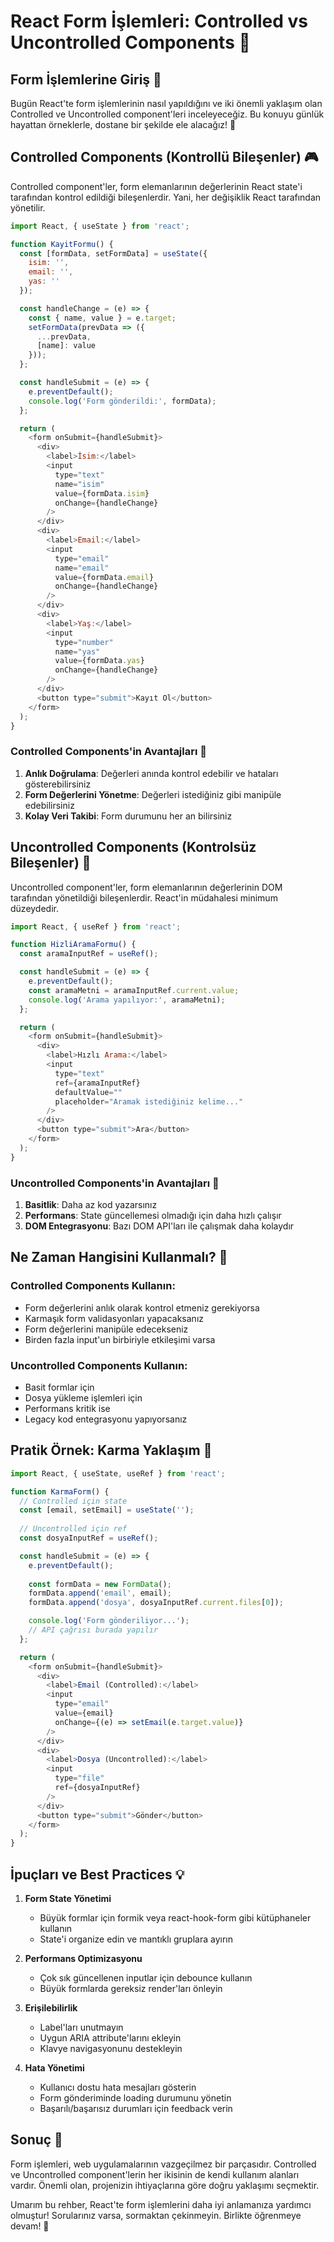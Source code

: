 # React Form İşlemleri: Controlled vs Uncontrolled Components 📝

## Form İşlemlerine Giriş 🎯

Bugün React'te form işlemlerinin nasıl yapıldığını ve iki önemli yaklaşım olan Controlled ve Uncontrolled component'leri inceleyeceğiz. Bu konuyu günlük hayattan örneklerle, dostane bir şekilde ele alacağız! 🤗

## Controlled Components (Kontrollü Bileşenler) 🎮

Controlled component'ler, form elemanlarının değerlerinin React state'i tarafından kontrol edildiği bileşenlerdir. Yani, her değişiklik React tarafından yönetilir.

```javascript
import React, { useState } from 'react';

function KayitFormu() {
  const [formData, setFormData] = useState({
    isim: '',
    email: '',
    yas: ''
  });

  const handleChange = (e) => {
    const { name, value } = e.target;
    setFormData(prevData => ({
      ...prevData,
      [name]: value
    }));
  };

  const handleSubmit = (e) => {
    e.preventDefault();
    console.log('Form gönderildi:', formData);
  };

  return (
    <form onSubmit={handleSubmit}>
      <div>
        <label>İsim:</label>
        <input
          type="text"
          name="isim"
          value={formData.isim}
          onChange={handleChange}
        />
      </div>
      <div>
        <label>Email:</label>
        <input
          type="email"
          name="email"
          value={formData.email}
          onChange={handleChange}
        />
      </div>
      <div>
        <label>Yaş:</label>
        <input
          type="number"
          name="yas"
          value={formData.yas}
          onChange={handleChange}
        />
      </div>
      <button type="submit">Kayıt Ol</button>
    </form>
  );
}
```

### Controlled Components'in Avantajları 🌟

1. **Anlık Doğrulama**: Değerleri anında kontrol edebilir ve hataları gösterebilirsiniz
2. **Form Değerlerini Yönetme**: Değerleri istediğiniz gibi manipüle edebilirsiniz
3. **Kolay Veri Takibi**: Form durumunu her an bilirsiniz

## Uncontrolled Components (Kontrolsüz Bileşenler) 🎲

Uncontrolled component'ler, form elemanlarının değerlerinin DOM tarafından yönetildiği bileşenlerdir. React'in müdahalesi minimum düzeydedir.

```javascript
import React, { useRef } from 'react';

function HizliAramaFormu() {
  const aramaInputRef = useRef();

  const handleSubmit = (e) => {
    e.preventDefault();
    const aramaMetni = aramaInputRef.current.value;
    console.log('Arama yapılıyor:', aramaMetni);
  };

  return (
    <form onSubmit={handleSubmit}>
      <div>
        <label>Hızlı Arama:</label>
        <input
          type="text"
          ref={aramaInputRef}
          defaultValue=""
          placeholder="Aramak istediğiniz kelime..."
        />
      </div>
      <button type="submit">Ara</button>
    </form>
  );
}
```

### Uncontrolled Components'in Avantajları 🌟

1. **Basitlik**: Daha az kod yazarsınız
2. **Performans**: State güncellemesi olmadığı için daha hızlı çalışır
3. **DOM Entegrasyonu**: Bazı DOM API'ları ile çalışmak daha kolaydır

## Ne Zaman Hangisini Kullanmalı? 🤔

### Controlled Components Kullanın:
- Form değerlerini anlık olarak kontrol etmeniz gerekiyorsa
- Karmaşık form validasyonları yapacaksanız
- Form değerlerini manipüle edecekseniz
- Birden fazla input'un birbiriyle etkileşimi varsa

### Uncontrolled Components Kullanın:
- Basit formlar için
- Dosya yükleme işlemleri için
- Performans kritik ise
- Legacy kod entegrasyonu yapıyorsanız

## Pratik Örnek: Karma Yaklaşım 🎯

```javascript
import React, { useState, useRef } from 'react';

function KarmaForm() {
  // Controlled için state
  const [email, setEmail] = useState('');
  
  // Uncontrolled için ref
  const dosyaInputRef = useRef();

  const handleSubmit = (e) => {
    e.preventDefault();
    
    const formData = new FormData();
    formData.append('email', email);
    formData.append('dosya', dosyaInputRef.current.files[0]);

    console.log('Form gönderiliyor...');
    // API çağrısı burada yapılır
  };

  return (
    <form onSubmit={handleSubmit}>
      <div>
        <label>Email (Controlled):</label>
        <input
          type="email"
          value={email}
          onChange={(e) => setEmail(e.target.value)}
        />
      </div>
      <div>
        <label>Dosya (Uncontrolled):</label>
        <input
          type="file"
          ref={dosyaInputRef}
        />
      </div>
      <button type="submit">Gönder</button>
    </form>
  );
}
```

## İpuçları ve Best Practices 💡

1. **Form State Yönetimi**
   - Büyük formlar için formik veya react-hook-form gibi kütüphaneler kullanın
   - State'i organize edin ve mantıklı gruplara ayırın

2. **Performans Optimizasyonu**
   - Çok sık güncellenen inputlar için debounce kullanın
   - Büyük formlarda gereksiz render'ları önleyin

3. **Erişilebilirlik**
   - Label'ları unutmayın
   - Uygun ARIA attribute'larını ekleyin
   - Klavye navigasyonunu destekleyin

4. **Hata Yönetimi**
   - Kullanıcı dostu hata mesajları gösterin
   - Form gönderiminde loading durumunu yönetin
   - Başarılı/başarısız durumları için feedback verin

## Sonuç 🎉

Form işlemleri, web uygulamalarının vazgeçilmez bir parçasıdır. Controlled ve Uncontrolled component'lerin her ikisinin de kendi kullanım alanları vardır. Önemli olan, projenizin ihtiyaçlarına göre doğru yaklaşımı seçmektir.

Umarım bu rehber, React'te form işlemlerini daha iyi anlamanıza yardımcı olmuştur! Sorularınız varsa, sormaktan çekinmeyin. Birlikte öğrenmeye devam! 🚀